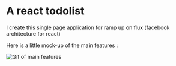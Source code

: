 # A react todolist

I create this single page application for ramp up on flux (facebook architecture for react)

Here is a little mock-up of the main features :

![Gif of main features](http://g.recordit.co/Kgkt78mKDW.gif)
